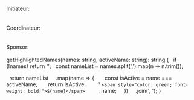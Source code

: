 <div class="key-value-pair" *ngIf="reporterNames">
  <div class="key col-6">Initiateur:</div>
  <div class="value col-6" [innerHTML]="getHighlightedNames(reporterNames, data?.lead | emailToName)"></div>
</div>

<div class="key-value-pair" *ngIf="cordinateurNames">
  <div class="key col-6">Coordinateur:</div>
  <div class="value col-6" [innerHTML]="getHighlightedNames(cordinateurNames, data?.assigneeName)"></div>
</div>

<div class="key-value-pair" *ngIf="sponsorNames">
  <div class="key col-6">Sponsor:</div>
  <div class="value col-6" [innerHTML]="getHighlightedNames(sponsorNames, data?.sponsor)"></div>
</div>
getHighlightedNames(names: string, activeName: string): string {
  if (!names) return '';
  const nameList = names.split(',').map(n => n.trim());

  return nameList
    .map(name => {
      const isActive = name === activeName;
      return isActive
        ? `<span style="color: green; font-weight: bold;">${name}</span>`
        : name;
    })
    .join(', ');
}
